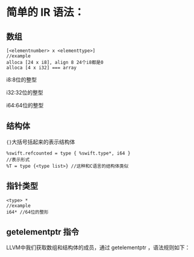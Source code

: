# 简单的 IR 语法： 

## 数组 

```
[<elementnumber> x <elementtype>] 
//example 
alloca [24 x i8], align 8 24个i8都是0 
alloca [4 x i32] === array 
```

i8:8位的整型

i32:32位的整型

i64:64位的整型

## 结构体 

`{}`大括号括起来的表示结构体

```
%swift.refcounted = type { %swift.type*, i64 } 
//表示形式
%T = type {<type list>} //这种和C语言的结构体类似
```

## 指针类型 

```
<type> * 
//example
i64* //64位的整形
```

## getelementptr 指令 

LLVM中我们获取数组和结构体的成员，通过 getelementptr ，语法规则如下： 









































































